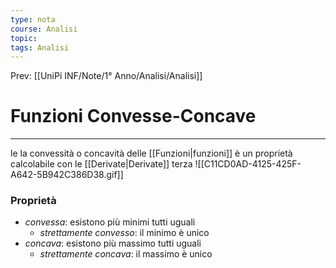 ```yaml
---
type: nota
course: Analisi
topic: 
tags: Analisi
---
```


Prev: [[UniPi INF/Note/1° Anno/Analisi/Analisi]]

# Funzioni Convesse-Concave
---
le la convessità o concavità delle [[Funzioni|funzioni]]  è un proprietà calcolabile con le [[Derivate|Derivate]] terza 
![[C11CD0AD-4125-425F-A642-5B942C386D38.gif]]
### Proprietà
- _convessa_: esistono più minimi tutti uguali 
	-   _strettamente convesso_: il minimo è unico 
- _concava_: esistono più massimo tutti uguali 
	-   _strettamente concava_: il massimo è unico 

